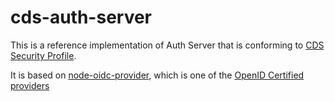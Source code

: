 # cds-auth-server

This is a reference implementation of Auth Server that is conforming to [CDS Security Profile](https://consumerdatastandardsaustralia.github.io/standards/#security-profile).

It is based on [node-oidc-provider](https://github.com/panva/node-oidc-provider), which is one of the [OpenID Certified providers](https://openid.net/developers/certified/)
